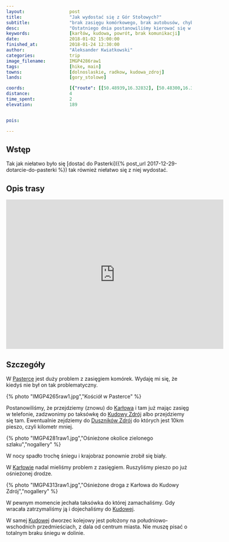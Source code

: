 ```yaml
---
layout:                 post
title:                  "Jak wydostać się z Gór Stołowych?"
subtitle:               "brak zasięgu komórkowego, brak autobusów, chyba najsłabiej skomunikowane cześci Sudetów"
desc:                   "Ostatniego dnia postanowiliśmy kierować się w stronę Kudowy Zdrój i z tej stacji wracać do domu."
keywords:               [karłów, kudowa, powrót, brak komunikacji]
date:                   2018-01-02 15:00:00
finished_at:            2018-01-24 12:30:00
author:                 "Aleksander Kwiatkowski"
categories:             trip
image_filename:         IMGP4286raw1
tags:                   [hike, main]
towns:                  [dolnoslaskie, radkow, kudowa_zdroj]
lands:                  [gory_stolowe]

coords:                 [{"route": [[50.48939,16.32832], [50.48300,16.32652], [50.47535,16.33785], [50.46290,16.34918], [50.46153,16.34189]], "type": "hike"}]
distance:               4
time_spent:             2
elevation:              189


pois:

---
```


[wiki-machov]: https://pl.wikipedia.org/wiki/Machov
[wiki-karlow]: https://pl.wikipedia.org/wiki/Kar%C5%82%C3%B3w
[wiki-szczeliniec-wielki]: https://pl.wikipedia.org/wiki/Szczeliniec_Wielki
[wiki-pasterka-schronisko]: https://pl.wikipedia.org/wiki/Schronisko_PTTK_%E2%80%9EPasterka%E2%80%9D
[wiki-pasterka]: https://pl.wikipedia.org/wiki/Pasterka_(wojew%C3%B3dztwo_dolno%C5%9Bl%C4%85skie)
[wiki-kudowa-zdroj]: https://pl.wikipedia.org/wiki/Kudowa-Zdr%C3%B3j
[wiki-duszniki-zdroj]: https://pl.wikipedia.org/wiki/Duszniki-Zdr%C3%B3j



Wstęp
-----

Tak jak niełatwo było się [dostać do Pasterki]({% post_url 2017-12-29-dotarcie-do-pasterki %})
tak również niełatwo się z niej wydostać.

Opis trasy
---------

<iframe height='405' width='590' frameborder='0' allowtransparency='true' scrolling='no' src='https://www.strava.com/activities/1340308893/embed/4e8ab7cf0caf0a623a7ed674f930ee8cbea98250'></iframe>

Szczegóły
---------

W [Pasterce][wiki-pasterka] jest duży problem z zasięgiem komórek. Wydaję mi się,
że kiedyś nie był on tak problematyczny.

{% photo "IMGP4265raw1.jpg","Kościół w Pasterce" %}

Postanowiliśmy, że przejdziemy (znowu) do [Karłowa][wiki-karlow] i tam
już mając zasięg w telefonie, zadzwonimy po taksówkę do
[Kudowy Zdrój][wiki-kudowa-zdroj] albo przejdziemy się tam.
Ewentualnie zejdziemy do [Duszników Zdrój][wiki-duszniki-zdroj] do
których jest 10km pieszo, czyli kilometr mniej.

{% photo "IMGP4281raw1.jpg","Ośnieżone okolice zielonego szlaku","nogallery" %}

W nocy spadło trochę śniegu i krajobraz ponownie zrobił się biały.

W [Karłowie][wiki-karlow] nadal mieliśmy problem z zasięgiem.
Ruszyliśmy pieszo po już ośnieżonej drodze.

{% photo "IMGP4313raw1.jpg","Ośnieżone droga z Karłowa do Kudowy Zdrój","nogallery" %}

W pewnym momencie jechała taksówka do której zamachaliśmy. Gdy wracała zatrzymaliśmy
ją i dojechaliśmy do [Kudowej][wiki-kudowa-zdroj].

W samej [Kudowej][wiki-kudowa-zdroj] dworzec kolejowy jest położony
na południowo-wschodnich przedmieściach, z dala od centrum miasta. Nie muszę pisać
o totalnym braku śniegu w dolinie.

